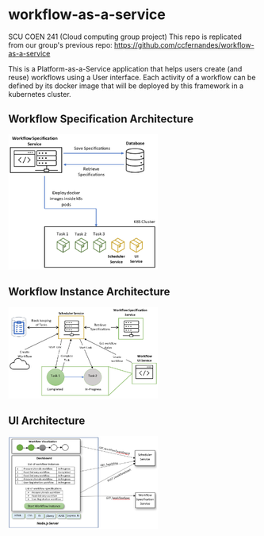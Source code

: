 # workflow-as-a-service

SCU COEN 241 (Cloud computing group project)
This repo is replicated from our group's previous repo: https://github.com/ccfernandes/workflow-as-a-service

This is a Platform-as-a-Service application that helps users create (and reuse) workflows using a User interface.
Each activity of a workflow can be defined by its docker image that will be deployed by this framework in a kubernetes cluster.

## Workflow Specification Architecture
<img src="https://github.com/naveenkarya/workflow-as-a-service/blob/main/images/workflowSpecArchitecture.png"  width="60%" height="30%">

## Workflow Instance Architecture
<img src="https://github.com/naveenkarya/workflow-as-a-service/blob/main/images/workflowInstanceArchitecture.png"  width="60%" height="30%">

## UI Architecture
<img src="https://github.com/naveenkarya/workflow-as-a-service/blob/main/images/uiArchitecture.png"  width="60%" height="30%">


